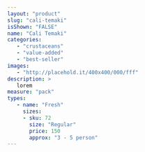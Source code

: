 ```yaml
---
layout: "product"
slug: "cali-temaki"
isShown: "FALSE"
name: "Cali Temaki"
categories:
   - "crustaceans"
   - "value-added"
   - "best-seller"
images:
   - "http://placehold.it/400x400/000/fff"
description: >
   lorem
measure: "pack"
types: 
   - name: "Fresh"
     sizes: 
     - sku: 72
       size: "Regular"
       price: 150
       approx: "3 - 5 person"
---
```

